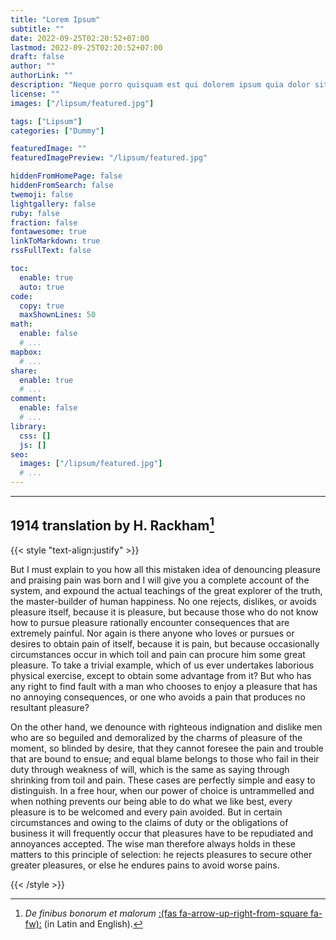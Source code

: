 ```yaml
---
title: "Lorem Ipsum"
subtitle: ""
date: 2022-09-25T02:20:52+07:00
lastmod: 2022-09-25T02:20:52+07:00
draft: false
author: ""
authorLink: ""
description: "Neque porro quisquam est qui dolorem ipsum quia dolor sit amet, consectetur, adipisci velit..."
license: ""
images: ["/lipsum/featured.jpg"]

tags: ["Lipsum"]
categories: ["Dummy"]

featuredImage: ""
featuredImagePreview: "/lipsum/featured.jpg"

hiddenFromHomePage: false
hiddenFromSearch: false
twemoji: false
lightgallery: false
ruby: false
fraction: false
fontawesome: true
linkToMarkdown: true
rssFullText: false

toc:
  enable: true
  auto: true
code:
  copy: true
  maxShownLines: 50
math:
  enable: false
  # ...
mapbox:
  # ...
share:
  enable: true
  # ...
comment:
  enable: false
  # ...
library:
  css: []
  js: []
seo:
  images: ["/lipsum/featured.jpg"]
  # ...
---
```


<!--more-->

---

## 1914 translation by H. Rackham[^1]

[^1]: *De finibus bonorum et malorum* [:(fas fa-arrow-up-right-from-square fa-fw):][dfbem] (in Latin and English).

[dfbem]: https://archive.org/details/definibusbonoru02cicegoog "De finibus bonorum et malorum"

{{< style "text-align:justify" >}}

But I must explain to you how all this mistaken idea of denouncing pleasure and praising pain was born and I will
give you a complete account of the system, and expound the actual teachings of the great explorer of the truth, the
master-builder of human happiness. No one rejects, dislikes, or avoids pleasure itself, because it is pleasure, but
because those who do not know how to pursue pleasure rationally encounter consequences that are extremely painful.
Nor again is there anyone who loves or pursues or desires to obtain pain of itself, because it is pain, but because
occasionally circumstances occur in which toil and pain can procure him some great pleasure. To take a trivial example,
which of us ever undertakes laborious physical exercise, except to obtain some advantage from it? But who has any
right to find fault with a man who chooses to enjoy a pleasure that has no annoying consequences,
or one who avoids a pain that produces no resultant pleasure?

On the other hand, we denounce with righteous indignation and dislike men who are so beguiled and demoralized by
the charms of pleasure of the moment, so blinded by desire, that they cannot foresee the pain and trouble that are
bound to ensue; and equal blame belongs to those who fail in their duty through weakness of will, which is the same
as saying through shrinking from toil and pain. These cases are perfectly simple and easy to distinguish. In a free
hour, when our power of choice is untrammelled and when nothing prevents our being able to do what we like best,
every pleasure is to be welcomed and every pain avoided. But in certain circumstances and owing to the claims of
duty or the obligations of business it will frequently occur that pleasures have to be repudiated and annoyances
accepted. The wise man therefore always holds in these matters to this principle of selection: he rejects
pleasures to secure other greater pleasures, or else he endures pains to avoid worse pains.

{{< /style >}}
